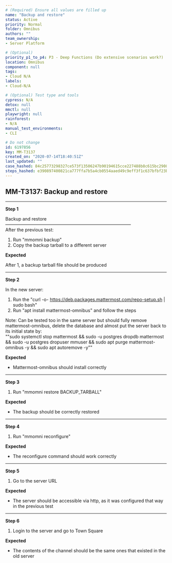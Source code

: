 ```yaml
---
# (Required) Ensure all values are filled up
name: "Backup and restore"
status: Active
priority: Normal
folder: Omnibus
authors: ""
team_ownership: 
- Server Platform

# (Optional)
priority_p1_to_p4: P3 - Deep Functions (Do extensive scenarios work?)
location: Omnibus
component: null
tags: 
- Cloud N/A
labels: 
- Cloud-N/A

# (Optional) Test type and tools
cypress: N/A
detox: null
mmctl: null
playwright: null
rainforest: 
- N/A
manual_test_environments: 
- CLI

# Do not change
id: 6197856
key: MM-T3137
created_on: "2020-07-14T18:40:51Z"
last_updated: ""
case_hashed: 84c25773298327ce573f13506247b90194615cce227488b8c615bc2908db7516859d5792f8168dd0c9e512f456996fe7
steps_hashed: e390897400821ca777ffa7b5a4cb0554aaed49c9eff3f1c637bfbf23b0896caae712e8af5224f08f6b3e0633dc3ba480
---
```


<!-- (Auto-generated) Based on frontmatter's "key" and "name" -->

## MM-T3137: Backup and restore

---

**Step 1**

Backup and restore\
————————————————————————————\
After the previous test:

1. Run "mmomni backup"
2. Copy the backup tarball to a different server

**Expected**

After 1, a backup tarball file should be produced

---

**Step 2**

In the new server:

1. Run the "curl -o- <https://deb.packages.mattermost.com/repo-setup.sh> | sudo bash"
2. Run "apt install mattermost-omnibus" and follow the steps

Note: Can be tested too in the same server but should fully remove mattermost-omnibus, delete the database and almost put the server back to its initial state by:\
""sudo systemctl stop mattermost && sudo -u postgres dropdb mattermost && sudo -u postgres dropuser mmuser && sudo apt purge mattermost-omnibus -y && sudo apt autoremove -y""

**Expected**

- Mattermost-omnibus should install correctly

---

**Step 3**

1. Run "mmomni restore BACKUP\_TARBALL"

**Expected**

- The backup should be correctly restored

---

**Step 4**

1. Run "mmomni reconfigure"

**Expected**

- The reconfigure command should work correctly

---

**Step 5**

1. Go to the server URL

**Expected**

- The server should be accessible via http, as it was configured that way in the previous test

---

**Step 6**

1. Login to the server and go to Town Square

**Expected**

- The contents of the channel should be the same ones that existed in the old server
